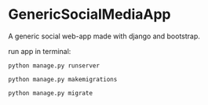 # GenericSocialMediaApp
A generic social web-app made with django and bootstrap.

run app in terminal:

``` python manage.py runserver ```

``` python manage.py makemigrations ```

``` python manage.py migrate ```

